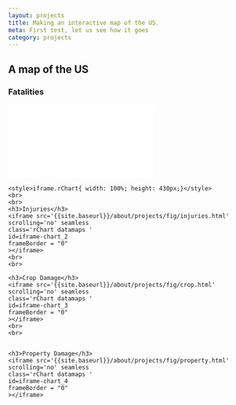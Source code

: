```yaml
---
layout: projects
title: Making an interactive map of the US.
meta: First test, let us see how it goes
category: projects
---
```



## A map of the US

<div class = "col-11">
	<h3>Fatalities</h3>
	<iframe src='{{site.baseurl}}/about/projects/fig/fatalities.html' scrolling='no' seamless
	class='rChart datamaps '
	id=iframe-chart_1 
	frameBorder = "0"
	></iframe>

	<style>iframe.rChart{ width: 100%; height: 430px;}</style>
	<br>
	<br>
	<h3>Injuries</h3>
	<iframe src='{{site.baseurl}}/about/projects/fig/injuries.html' scrolling='no' seamless
	class='rChart datamaps '
	id=iframe-chart_2 
	frameBorder = "0"
	></iframe>
	<br>
	<br>
	
	<h3>Crop Damage</h3>
	<iframe src='{{site.baseurl}}/about/projects/fig/crop.html' scrolling='no' seamless
	class='rChart datamaps '
	id=iframe-chart_3 
	frameBorder = "0"
	></iframe>
	<br>
	<br>
	
	
	<h3>Property Damage</h3>
	<iframe src='{{site.baseurl}}/about/projects/fig/property.html' scrolling='no' seamless
	class='rChart datamaps '
	id=iframe-chart_4 
	frameBorder = "0"
	></iframe>
	
	
</div>